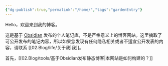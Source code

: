 ```yaml
---
{"dg-publish":true,"permalink":"/home/","tags":"gardenEntry"}
---
```



Hello，欢迎来到我的博客。

这是基于 [Obsidian](https://obsidian.md) 发布的个人笔记库，不是严格意义上的博客网站。这里摘取了可公开发布的笔记内容，所以如果您发现有任何隐私相关或者不适宜公开发表的内容，请联系 [[02.Blog/life/关于我\|我]]。

首先，[[02.Blog/tools/基于Obsidian发布静态博客\|本网站是如何构建的？]]
